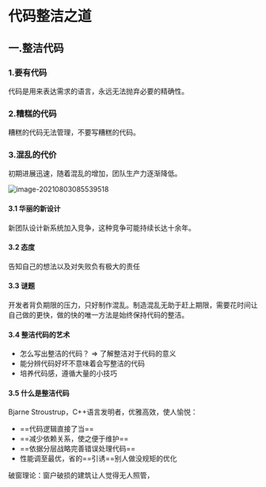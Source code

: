 # 代码整洁之道

## 一.整洁代码

### 1.要有代码

代码是用来表达需求的语言，永远无法抛弃必要的精确性。

### 2.糟糕的代码

糟糕的代码无法管理，不要写糟糕的代码。

###  3.混乱的代价

初期进展迅速，随着混乱的增加，团队生产力逐渐降低。

![image-20210803085539518](C:\Users\00759892\AppData\Roaming\Typora\typora-user-images\image-20210803085539518.png)

#### 3.1 华丽的新设计

新团队设计新系统加入竞争，这种竞争可能持续长达十余年。

#### 3.2 态度

告知自己的想法以及对失败负有极大的责任

#### 3.3 谜题

开发者背负期限的压力，只好制作混乱。制造混乱无助于赶上期限，需要花时间让自己做的更快，做的快的唯一方法是始终保持代码的整洁。

#### 3.4 整洁代码的艺术

- 怎么写出整洁的代码？ => 了解整洁对于代码的意义 
- 能分辨代码好坏不意味着会写整洁的代码
- 培养代码感，遵循大量的小技巧   

#### 3.5 什么是整洁代码

Bjarne Stroustrup，C++语言发明者，优雅高效，使人愉悦：

- ==代码逻辑直接了当==
- ==减少依赖关系，使之便于维护==
- ==依据分层战略完善错误处理代码==
- 性能调至最优，省的==引诱==别人做没规矩的优化

破窗理论：窗户破损的建筑让人觉得无人照管，

